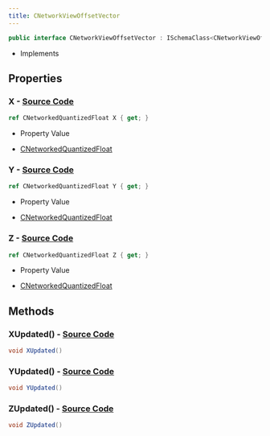 ```yaml
---
title: CNetworkViewOffsetVector
---
```


```csharp
public interface CNetworkViewOffsetVector : ISchemaClass<CNetworkViewOffsetVector>, ISchemaField, ISchemaClass, INativeHandle
```

- Implements

## Properties

### **X** - [Source Code](https://github.com/swiftly-solution/swiftlys2/blob/main/managed/src/SwiftlyS2.Generated/Schemas/Interfaces/CNetworkViewOffsetVector.cs#L16)

```csharp
ref CNetworkedQuantizedFloat X { get; }
```

- Property Value

- [CNetworkedQuantizedFloat](/docs/api/shared/natives/cnetworkedquantizedfloat)

### **Y** - [Source Code](https://github.com/swiftly-solution/swiftlys2/blob/main/managed/src/SwiftlyS2.Generated/Schemas/Interfaces/CNetworkViewOffsetVector.cs#L18)

```csharp
ref CNetworkedQuantizedFloat Y { get; }
```

- Property Value

- [CNetworkedQuantizedFloat](/docs/api/shared/natives/cnetworkedquantizedfloat)

### **Z** - [Source Code](https://github.com/swiftly-solution/swiftlys2/blob/main/managed/src/SwiftlyS2.Generated/Schemas/Interfaces/CNetworkViewOffsetVector.cs#L20)

```csharp
ref CNetworkedQuantizedFloat Z { get; }
```

- Property Value

- [CNetworkedQuantizedFloat](/docs/api/shared/natives/cnetworkedquantizedfloat)

## Methods

### **XUpdated()** - [Source Code](https://github.com/swiftly-solution/swiftlys2/blob/main/managed/src/SwiftlyS2.Generated/Schemas/Interfaces/CNetworkViewOffsetVector.cs#L22)

```csharp
void XUpdated()
```

### **YUpdated()** - [Source Code](https://github.com/swiftly-solution/swiftlys2/blob/main/managed/src/SwiftlyS2.Generated/Schemas/Interfaces/CNetworkViewOffsetVector.cs#L23)

```csharp
void YUpdated()
```

### **ZUpdated()** - [Source Code](https://github.com/swiftly-solution/swiftlys2/blob/main/managed/src/SwiftlyS2.Generated/Schemas/Interfaces/CNetworkViewOffsetVector.cs#L24)

```csharp
void ZUpdated()
```

